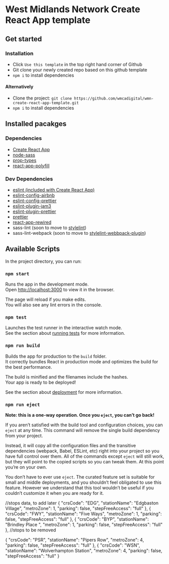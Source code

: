 # West Midlands Network Create React App template

## Get started

### Installation

- Click `Use this template` in the top right hand corner of Github
- Git clone your newly created repo based on this github template
- `npm i` to install dependencies

#### Alternatively

- Clone the project: `git clone https://github.com/wmcadigital/wmn-create-react-app-template.git`
- `npm i` to install dependencies

## Installed pacakges

### Dependencies

- [Create React App](https://create-react-app.dev/docs/getting-started/)
- [node-sass](https://www.npmjs.com/package/node-sass)
- [prop-types](https://www.npmjs.com/package/prop-types)
- [react-app-polyfill](https://www.npmjs.com/package/react-app-polyfill)

### Dev Dependencies

- [eslint (included with Create React App)](https://create-react-app.dev/docs/setting-up-your-editor)
- [eslint-config-airbnb](https://www.npmjs.com/package/eslint-config-airbnb)
- [eslint-config-prettier](https://www.npmjs.com/package/eslint-config-prettier)
- [eslint-plugin-jam3](https://www.npmjs.com/package/eslint-plugin-jam3)
- [eslint-plugin-prettier](https://www.npmjs.com/package/eslint-plugin-prettier)
- [prettier](https://prettier.io/)
- [react-app-rewired](https://github.com/timarney/react-app-rewired#readme)
- sass-lint (soon to move to [stylelint](https://stylelint.io/))
- sass-lint-webpack (soon to move to [stylelint-webbpack-plugin](https://stylelint.io/user-guide/integrations/task-runner))

## Available Scripts

In the project directory, you can run:

### `npm start`

Runs the app in the development mode.<br />
Open [http://localhost:3000](http://localhost:3000) to view it in the browser.

The page will reload if you make edits.<br />
You will also see any lint errors in the console.

### `npm test`

Launches the test runner in the interactive watch mode.<br />
See the section about [running tests](https://facebook.github.io/create-react-app/docs/running-tests) for more information.

### `npm run build`

Builds the app for production to the `build` folder.<br />
It correctly bundles React in production mode and optimizes the build for the best performance.

The build is minified and the filenames include the hashes.<br />
Your app is ready to be deployed!

See the section about [deployment](https://facebook.github.io/create-react-app/docs/deployment) for more information.

### `npm run eject`

**Note: this is a one-way operation. Once you `eject`, you can’t go back!**

If you aren’t satisfied with the build tool and configuration choices, you can `eject` at any time. This command will remove the single build dependency from your project.

Instead, it will copy all the configuration files and the transitive dependencies (webpack, Babel, ESLint, etc) right into your project so you have full control over them. All of the commands except `eject` will still work, but they will point to the copied scripts so you can tweak them. At this point you’re on your own.

You don’t have to ever use `eject`. The curated feature set is suitable for small and middle deployments, and you shouldn’t feel obligated to use this feature. However we understand that this tool wouldn’t be useful if you couldn’t customize it when you are ready for it.

//stops data, to add later
{
      "crsCode": "EDG",
      "stationName": "Edgbaston Village",
      "metroZone": 1,
      "parking": false,
      "stepFreeAccess": "full"
    },
 {
      "crsCode": "FWY",
      "stationName": "Five Ways",
      "metroZone": 1,
      "parking": false,
      "stepFreeAccess": "full"
    },
    {
      "crsCode": "BYP",
      "stationName": "Brindley Place ",
      "metroZone": 1,
      "parking": false,
      "stepFreeAccess": "full"
    },
//stops to be removed

 {
      "crsCode": "PSR",
      "stationName": "Pipers Row",
      "metroZone": 4,
      "parking": false,
      "stepFreeAccess": "full"
    },
     {
      "crsCode": "WSN",
      "stationName": "Wolverhampton Station",
      "metroZone": 4,
      "parking": false,
      "stepFreeAccess": "full"
    }